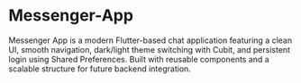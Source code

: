 # Messenger-App
Messenger App is a modern Flutter-based chat application featuring a clean UI, smooth navigation, dark/light theme switching with Cubit, and persistent login using Shared Preferences. Built with reusable components and a scalable structure for future backend integration.
